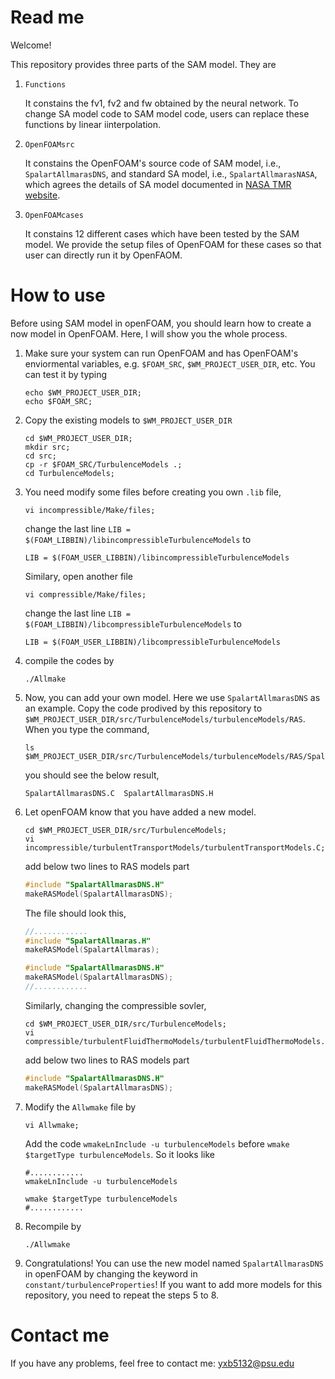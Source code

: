 # Read me

Welcome!

This repository provides three parts of the SAM model.
They are

1. `Functions`

    It constains the fv1, fv2 and fw obtained by the neural network.
    To change SA model code to SAM model code, users can replace these functions by linear iinterpolation.

2. `OpenFOAMsrc`

    It constains the OpenFOAM's source code of SAM model, i.e., `SpalartAllmarasDNS`, and standard SA model, i.e., `SpalartAllmarasNASA`, which agrees the details of SA model documented in [NASA TMR website](https://turbmodels.larc.nasa.gov/spalart.html).

3. `OpenFOAMcases`

    It constains 12 different cases which have been tested by the SAM model.
    We provide the setup files of OpenFOAM for these cases so that user can directly run it by OpenFAOM.

# How to use

Before using SAM model in openFOAM, you should learn how to create a now model in OpenFOAM.
Here, I will show you the whole process.

1. Make sure your system can run OpenFOAM and has OpenFOAM's enviormental variables, e.g. `$FOAM_SRC`, `$WM_PROJECT_USER_DIR`, etc.
You can test it by typing
  
   ```shell
   echo $WM_PROJECT_USER_DIR;
   echo $FOAM_SRC;
   ```
   

2. Copy the existing models to `$WM_PROJECT_USER_DIR`

   ```shell
   cd $WM_PROJECT_USER_DIR;
   mkdir src;
   cd src;
   cp -r $FOAM_SRC/TurbulenceModels .;
   cd TurbulenceModels;
   ```
   
3. You need modify some files before creating you own `.lib` file,
   ```shell
   vi incompressible/Make/files;
   ```
   change the last line `LIB = $(FOAM_LIBBIN)/libincompressibleTurbulenceModels` to
   ```shell
   LIB = $(FOAM_USER_LIBBIN)/libincompressibleTurbulenceModels
   ```
   Similary, open another file
   ```shell
   vi compressible/Make/files;
   ```
   change the last line `LIB = $(FOAM_LIBBIN)/libcompressibleTurbulenceModels` to
   ```shell
   LIB = $(FOAM_USER_LIBBIN)/libcompressibleTurbulenceModels
   ```

4. compile the codes by
   ```shell
   ./Allmake
   ``` 
   
5. Now, you can add your own model. Here we use `SpalartAllmarasDNS` as an example.
   Copy the code prodived by this repository to `$WM_PROJECT_USER_DIR/src/TurbulenceModels/turbulenceModels/RAS`.
   When you type the command,
   ```shell
   ls $WM_PROJECT_USER_DIR/src/TurbulenceModels/turbulenceModels/RAS/SpalartAllmarasDNS
   ``` 
   you should see the below result,
   ```shell
   SpalartAllmarasDNS.C  SpalartAllmarasDNS.H
   ``` 
   
6. Let openFOAM know that you have added a new model.
   ```shell
   cd $WM_PROJECT_USER_DIR/src/TurbulenceModels;
   vi incompressible/turbulentTransportModels/turbulentTransportModels.C;
   ``` 
   add below two lines to RAS models part
   ```cpp
   #include "SpalartAllmarasDNS.H"
   makeRASModel(SpalartAllmarasDNS);
   ``` 

   The file should look this,
   ```cpp
   //............ 
   #include "SpalartAllmaras.H"
   makeRASModel(SpalartAllmaras);
   
   #include "SpalartAllmarasDNS.H"
   makeRASModel(SpalartAllmarasDNS);
   //............
   ```
   
   Similarly, changing the compressible sovler,
   ```shell
   cd $WM_PROJECT_USER_DIR/src/TurbulenceModels;
   vi compressible/turbulentFluidThermoModels/turbulentFluidThermoModels.C;
   ```
   add below two lines to RAS models part
   ```cpp
   #include "SpalartAllmarasDNS.H"
   makeRASModel(SpalartAllmarasDNS);
   ```
   
7. Modify the `Allwmake` file by
   ```shell
   vi Allwmake;
   ```
   Add the code `wmakeLnInclude -u turbulenceModels` before `wmake $targetType turbulenceModels`.
   So it looks like
   ```shell
   #............
   wmakeLnInclude -u turbulenceModels
   
   wmake $targetType turbulenceModels
   #............
   ```

8. Recompile by 
   ```shell
   ./Allwmake
   ```
   
9. Congratulations! You can use the new model named `SpalartAllmarasDNS` in openFOAM by changing the keyword in `constant/turbulenceProperties`!
   If you want to add more models for this repository, you need to repeat the steps 5 to 8.

# Contact me

If you have any problems, feel free to contact me: yxb5132@psu.edu
